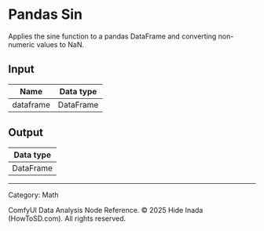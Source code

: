 # Pandas Sin
Applies the sine function to a pandas DataFrame and converting non-numeric values to NaN.

## Input
| Name | Data type |
|---|---|
| dataframe | DataFrame |

## Output
| Data type |
|---|
| DataFrame |

<HR>
Category: Math

ComfyUI Data Analysis Node Reference. © 2025 Hide Inada (HowToSD.com). All rights reserved.
